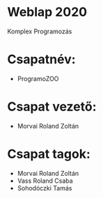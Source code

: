 # Weblap 2020
Komplex Programozás
# Csapatnév:
- ProgramoZOO
# Csapat vezető: 
- Morvai Roland Zoltán
# Csapat tagok: 
- Morvai Roland Zoltán
- Vass Roland Csaba
- Sohodóczki Tamás
